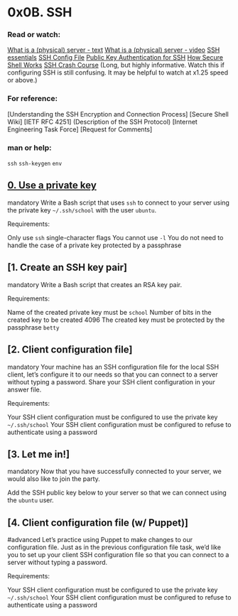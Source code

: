 # 0x0B. SSH

### Read or watch:

[What is a (physical) server - text](https://en.wikipedia.org/wiki/Server_%28computing%29#Hardware_requirement)
[What is a (physical) server - video](https://www.youtube.com/watch?v=B1ANfsDyjeA)
[SSH essentials](https://www.digitalocean.com/community/tutorials/ssh-essentials-working-with-ssh-servers-clients-and-keys)
[SSH Config File](https://www.ssh.com/academy/ssh/config)
[Public Key Authentication for SSH](https://www.ssh.com/academy/ssh/public-key-authentication)
[How Secure Shell Works](https://www.youtube.com/watch?v=ORcvSkgdA58)
[SSH Crash Course](https://www.youtube.com/watch?v=hQWRp-FdTpc) (Long, but highly informative. Watch this if configuring SSH is still confusing. It may be helpful to watch at x1.25 speed or above.)

### For reference:

[Understanding the SSH Encryption and Connection Process]
[Secure Shell Wiki]
[IETF RFC 4251] (Description of the SSH Protocol)
[Internet Engineering Task Force]
[Request for Comments]

### man or help:

`ssh`
`ssh-keygen`
`env`

## [0. Use a private key](0-use_a_private_key)
mandatory
Write a Bash script that uses `ssh` to connect to your server using the private key `~/.ssh/school` with the user `ubuntu`.

Requirements:

Only use `ssh` single-character flags
You cannot use `-l`
You do not need to handle the case of a private key protected by a passphrase

## [1. Create an SSH key pair]
mandatory
Write a Bash script that creates an RSA key pair.

Requirements:

Name of the created private key must be `school`
Number of bits in the created key to be created 4096
The created key must be protected by the passphrase `betty`

## [2. Client configuration file]
mandatory
Your machine has an SSH configuration file for the local SSH client, let’s configure it to our needs so that you can connect to a server without typing a password. Share your SSH client configuration in your answer file.

Requirements:

Your SSH client configuration must be configured to use the private key `~/.ssh/school`
Your SSH client configuration must be configured to refuse to authenticate using a password

## [3. Let me in!]
mandatory
Now that you have successfully connected to your server, we would also like to join the party.

Add the SSH public key below to your server so that we can connect using the `ubuntu` user.

## [4. Client configuration file (w/ Puppet)]
#advanced
Let’s practice using Puppet to make changes to our configuration file. Just as in the previous configuration file task, we’d like you to set up your client SSH configuration file so that you can connect to a server without typing a password.

Requirements:

Your SSH client configuration must be configured to use the private key `~/.ssh/school`
Your SSH client configuration must be configured to refuse to authenticate using a password